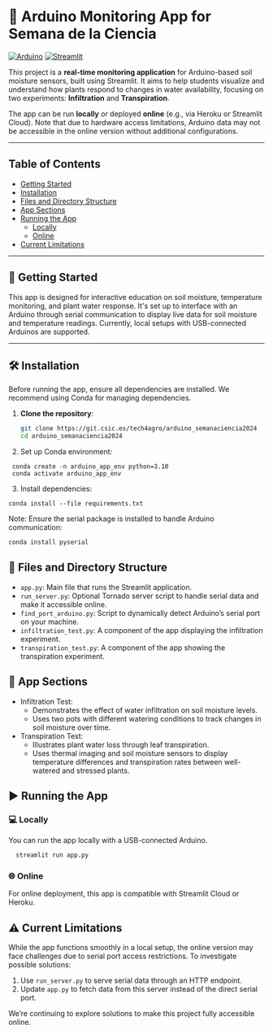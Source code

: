 # 🌱 Arduino Monitoring App for Semana de la Ciencia

[![Arduino](https://img.shields.io/badge/-Arduino-00979D?style=for-the-badge&logo=Arduino&logoColor=white)](https://git.csic.es/tech4agro/arduino_semanaciencia2024)
[![Streamlit](https://img.shields.io/badge/Streamlit-FF4B4B?style=for-the-badge&logo=streamlit&logoColor=white)](https://tech4agro-semanaciencia2024.streamlit.app/)


This project is a **real-time monitoring application** for Arduino-based soil moisture sensors, built using Streamlit. It aims to help students visualize and understand how plants respond to changes in water availability, focusing on two experiments: **Infiltration** and **Transpiration**.

The app can be run **locally** or deployed **online** (e.g., via Heroku or Streamlit Cloud). Note that due to hardware access limitations, Arduino data may not be accessible in the online version without additional configurations.

---

## Table of Contents
- [Getting Started](#getting-started)
- [Installation](#installation)
- [Files and Directory Structure](#files-and-directory-structure)
- [App Sections](#app-sections)
- [Running the App](#running-the-app)
  - [Locally](#locally)
  - [Online](#online)
- [Current Limitations](#current-limitations)

---

## 🚀 Getting Started

This app is designed for interactive education on soil moisture, temperature monitoring, and plant water response. It's set up to interface with an Arduino through serial communication to display live data for soil moisture and temperature readings. Currently, local setups with USB-connected Arduinos are supported.

---

## 🛠 Installation

Before running the app, ensure all dependencies are installed. We recommend using Conda for managing dependencies.

1. **Clone the repository**:
   ```bash
   git clone https://git.csic.es/tech4agro/arduino_semanaciencia2024
   cd arduino_semanaciencia2024

2. Set up Conda environment:
  ```
   conda create -n arduino_app_env python=3.10
   conda activate arduino_app_env
  ```

3. Install dependencies:
  ```
  conda install --file requirements.txt
  ```

Note: Ensure the serial package is installed to handle Arduino communication:
  ```bash
  conda install pyserial
  ```

## 📂 Files and Directory Structure
- `app.py`: Main file that runs the Streamlit application.
- `run_server.py`: Optional Tornado server script to handle serial data and make it accessible online.
- `find_port_arduino.py`: Script to dynamically detect Arduino’s serial port on your machine.
- `infiltration_test.py`: A component of the app displaying the infiltration experiment.
- `transpiration_test.py`: A component of the app showing the transpiration experiment.

  
## 🌿 App Sections
- Infiltration Test:
  - Demonstrates the effect of water infiltration on soil moisture levels.
  - Uses two pots with different watering conditions to track changes in soil moisture over time.
- Transpiration Test:
  - Illustrates plant water loss through leaf transpiration.
  - Uses thermal imaging and soil moisture sensors to display temperature differences and transpiration rates between well-watered and stressed plants.


## ▶️ Running the App

### 💻 Locally
You can run the app locally with a USB-connected Arduino.

```bash
  streamlit run app.py
```

### 🌐 Online
For online deployment, this app is compatible with Streamlit Cloud or Heroku. 

## ⚠️ Current Limitations

While the app functions smoothly in a local setup, the online version may face challenges due to serial port access restrictions. To investigate possible solutions:

1. Use `run_server.py` to serve serial data through an HTTP endpoint.
2. Update `app.py` to fetch data from this server instead of the direct serial port.

We’re continuing to explore solutions to make this project fully accessible online.


